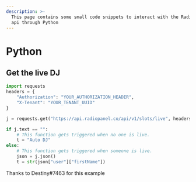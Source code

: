 ```yaml
---
description: >-
  This page contains some small code snippets to interact with the Radiopanel
  api through Python
---
```


# Python

## Get the live DJ

```python
import requests
headers = {
    "Authorization": "YOUR_AUTHORIZATION_HEADER",
    "X-Tenant": "YOUR_TENANT_UUID"
}

j = requests.get("https://api.radiopanel.co/api/v1/slots/live", headers=headers)

if j.text == "":
    # This function gets triggered when no one is live.
    t = "Auto DJ"
else:
    # This function gets triggered when someone is live.
    json = j.json()
    t = str(json["user"]["firstName"])
```

Thanks to Destiny#7463 for this example
